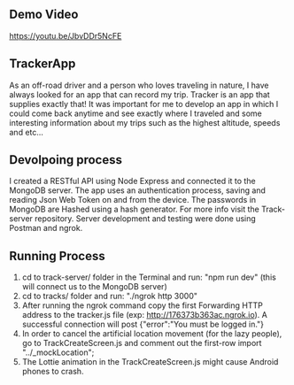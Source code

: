 ## Demo Video
https://youtu.be/JbvDDr5NcFE

## TrackerApp ##

As an off-road driver and a person who loves traveling in nature, I have always looked for an app that can record my trip. Tracker is an app that supplies exactly that!
It was important for me to develop an app in which I could come back anytime and see exactly where I traveled and some interesting information about my trips such as the highest altitude, speeds and etc...

## Devolpoing process ##
I created a RESTful API using Node Express and connected it to the MongoDB server. 
The app uses an authentication process, saving and reading Json Web Token on and from the device. The passwords in MongoDB are Hashed using a hash generator. For more info visit the Track-server repository.
Server development and testing were done using Postman and ngrok.

## Running Process ##
1. cd to track-server/ folder in the Terminal and run: "npm run dev" (this will connect us to the MongoDB server)
2. cd to tracks/ folder and run: "./ngrok http 3000"
3. After running the ngrok command copy the first Forwarding HTTP address to the tracker.js file (exp: http://176373b363ac.ngrok.io). A successful connection will post {"error":"You must be logged in."}
4. In order to cancel the artificial location movement (for the lazy people), go to TrackCreateScreen.js and comment out the first-row import "../_mockLocation";
5. The Lottie animation in the TrackCreateScreen.js might cause Android phones to crash.
